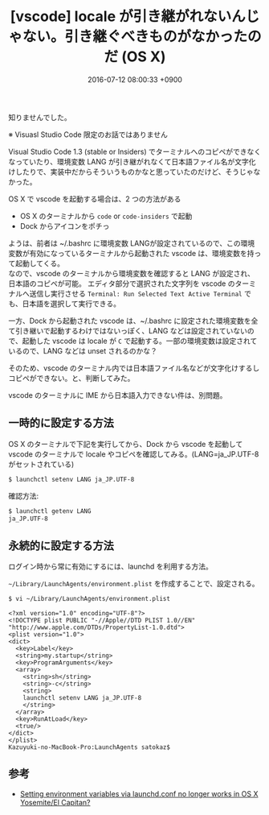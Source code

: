 ﻿---
layout: post
title:  "[vscode] locale が引き継がれないんじゃない。引き継ぐべきものがなかったのだ (OS X)"
date:   2016-07-12 08:00:33 +0900
---

知りませんでした。

※ Visuasl Studio Code 限定のお話ではありません

Visual Studio Code 1.3 (stable or Insiders) でターミナルへのコピペができなくなっていたり、環境変数 LANG が引き継がれなくて日本語ファイル名が文字化けしたりで、実装中だからそういうものかなと思っていたのだけど、そうじゃなかった。

OS X で vscode を起動する場合は、2 つの方法がある

  * OS X のターミナルから `code` or `code-insiders` で起動
  * Dock からアイコンをポチっ

ようは、前者は ~/.bashrc に環境変数 LANGが設定されているので、この環境変数が有効になっているターミナルから起動された vscode は、環境変数を持って起動してくる。  
なので、vscode のターミナルから環境変数を確認すると LANG が設定され、日本語のコピペが可能。
エディタ部分で選択された文字列を vscode のターミナルへ送信し実行させる `Terminal: Run Selected Text Active Terminal` でも、日本語を選択して実行できる。

一方、Dock から起動された vscode は、~/.bashrc に設定された環境変数を全て引き継いで起動するわけではないっぽく、LANG などは設定されていないので、起動した vscode は locale が `C` で起動する。一部の環境変数は設定されているので、LANG などは unset されるのかな？ 

そのため、vscode のターミナル内では日本語ファイル名などが文字化けするしコピペができない。と、判断してみた。

vscode のターミナルに IME から日本語入力できない件は、別問題。




## 一時的に設定する方法

OS X のターミナルで下記を実行してから、Dock から vscode を起動して vscode のターミナルで locale やコピペを確認してみる。(LANG=ja_JP.UTF-8 がセットされている)

```bash
$ launchctl setenv LANG ja_JP.UTF-8
```

確認方法: 

```bash
$ launchctl getenv LANG 
ja_JP.UTF-8
```

## 永続的に設定する方法

ログイン時から常に有効にするには、launchd を利用する方法。

`~/Library/LaunchAgents/environment.plist` を作成することで、設定される。

```bash
$ vi ~/Library/LaunchAgents/environment.plist
```

```plist
<?xml version="1.0" encoding="UTF-8"?>
<!DOCTYPE plist PUBLIC "-//Apple//DTD PLIST 1.0//EN" "http://www.apple.com/DTDs/PropertyList-1.0.dtd">
<plist version="1.0">
<dict>
  <key>Label</key>
  <string>my.startup</string>
  <key>ProgramArguments</key>
  <array>
    <string>sh</string>
    <string>-c</string>
    <string>
    launchctl setenv LANG ja_JP.UTF-8
    </string>
  </array>
  <key>RunAtLoad</key>
  <true/>
</dict>
</plist>
Kazuyuki-no-MacBook-Pro:LaunchAgents satokaz$ 
```

## 参考

* [Setting environment variables via launchd.conf no longer works in OS X Yosemite/El Capitan?](http://stackoverflow.com/questions/25385934/setting-environment-variables-via-launchd-conf-no-longer-works-in-os-x-yosemite)
